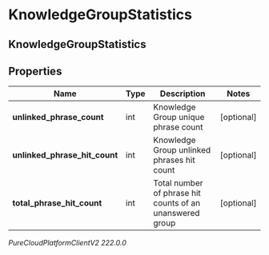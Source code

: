 # KnowledgeGroupStatistics

## KnowledgeGroupStatistics

## Properties

|Name | Type | Description | Notes|
|------------ | ------------- | ------------- | -------------|
| **unlinked_phrase_count** | int | Knowledge Group unique phrase count | [optional] |
| **unlinked_phrase_hit_count** | int | Knowledge Group unlinked phrases hit count | [optional] |
| **total_phrase_hit_count** | int | Total number of phrase hit counts of an unanswered group | [optional] |



_PureCloudPlatformClientV2 222.0.0_
